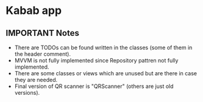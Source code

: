 # Kabab app 
## IMPORTANT  Notes
* There are TODOs can be found written in the classes (some of them in the header comment). 
* MVVM is not fully implemented since Repository pattren not fully implemented.
* There are some classes or views which are unused but are there in case they are needed. 
* Final version of QR scanner is "QRScanner" (others are just old versions).
